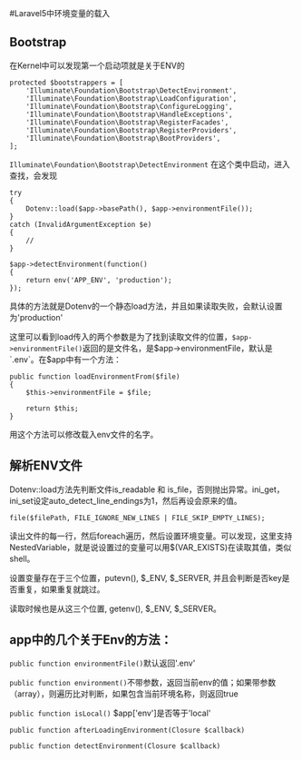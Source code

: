 #Laravel5中环境变量的载入

## Bootstrap
在Kernel中可以发现第一个启动项就是关于ENV的

    protected $bootstrappers = [
    	'Illuminate\Foundation\Bootstrap\DetectEnvironment',
    	'Illuminate\Foundation\Bootstrap\LoadConfiguration',
    	'Illuminate\Foundation\Bootstrap\ConfigureLogging',
    	'Illuminate\Foundation\Bootstrap\HandleExceptions',
    	'Illuminate\Foundation\Bootstrap\RegisterFacades',
    	'Illuminate\Foundation\Bootstrap\RegisterProviders',
    	'Illuminate\Foundation\Bootstrap\BootProviders',
    ];

`Illuminate\Foundation\Bootstrap\DetectEnvironment` 在这个类中启动，进入查找，会发现

    try
    {
    	Dotenv::load($app->basePath(), $app->environmentFile());
    }
    catch (InvalidArgumentException $e)
    {
    	//
    }
    
    $app->detectEnvironment(function()
    {
    	return env('APP_ENV', 'production');
    });

具体的方法就是Dotenv的一个静态load方法，并且如果读取失败，会默认设置为'production'

这里可以看到load传入的两个参数是为了找到读取文件的位置，`$app->environmentFile()`返回的是文件名，是$app->environmentFile，默认是`.env`。在$app中有一个方法：

    public function loadEnvironmentFrom($file)
    {
    	$this->environmentFile = $file;
    
    	return $this;
    }

用这个方法可以修改载入env文件的名字。

## 解析ENV文件

Dotenv::load方法先判断文件is\_readable 和 is\_file，否则抛出异常。ini\_get， ini\_set设定auto\_detect\_line\_endings为1，然后再设会原来的值。

	file($filePath, FILE_IGNORE_NEW_LINES | FILE_SKIP_EMPTY_LINES);

读出文件的每一行，然后foreach遍历，然后设置环境变量。可以发现，这里支持NestedVariable，就是说设置过的变量可以用$(VAR_EXISTS)在读取其值，类似shell。

设置变量存在于三个位置，putevn(), $\_ENV, $\_SERVER, 并且会判断是否key是否重复，如果重复就跳过。

读取时候也是从这三个位置, getenv(), $\_ENV, $\_SERVER。

## app中的几个关于Env的方法：


`public function environmentFile()`默认返回'.env'

`public function environment()`不带参数，返回当前env的值；如果带参数（array），则遍历比对判断，如果包含当前环境名称，则返回true

`public function isLocal()` $app['env']是否等于'local'

`public function afterLoadingEnvironment(Closure $callback)`

`public function detectEnvironment(Closure $callback)`

